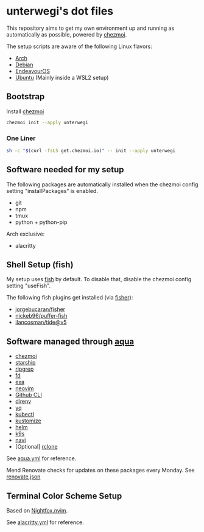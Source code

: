 # unterwegi's dot files

This repository aims to get my own environment up and running as automatically as possible, powered by [chezmoi](https://www.chezmoi.io/).

The setup scripts are aware of the following Linux flavors:

- [Arch](https://archlinux.org/)
- [Debian](https://www.debian.org/)
- [EndeavourOS](https://endeavouros.com/)
- [Ubuntu](https://ubuntu.com/) (Mainly inside a WSL2 setup)

## Bootstrap

Install [chezmoi](https://www.chezmoi.io/install/)

```bash
chezmoi init --apply unterwegi
```

### One Liner

```bash
sh -c "$(curl -fsLS get.chezmoi.io)" -- init --apply unterwegi
```

## Software needed for my setup

The following packages are automatically installed when the chezmoi config setting "installPackages" is enabled.

- git
- npm
- tmux
- python + python-pip

Arch exclusive:

- alacritty

## Shell Setup (fish)

My setup uses [fish](https://fishshell.com/) by default. To disable that, disable the chezmoi config setting "useFish".

The following fish plugins get installed (via [fisher](https://github.com/jorgebucaran/fisher)):

- [jorgebucaran/fisher](https://github.com/jorgebucaran/fisher)
- [nickeb96/puffer-fish](https://github.com/nickeb96/puffer-fish)
- [ilancosman/tide@v5](https://github.com/IlanCosman/tide)

## Software managed through [aqua](https://github.com/aquaproj/aqua)

- [chezmoi](https://github.com/twpayne/chezmoi)
- [starship](https://github.com/starship/starship)
- [ripgrep](https://github.com/BurntSushi/ripgrep)
- [fd](https://github.com/sharkdp/fd)
- [exa](https://github.com/ogham/exa)
- [neovim](https://github.com/neovim/neovim)
- [Github CLI](https://github.com/cli/cli)
- [direnv](https://github.com/direnv/direnv)
- [yq](https://github.com/mikefarah/yq)
- [kubectl](https://github.com/kubernetes/kubectl)
- [kustomize](https://github.com/kubernetes-sigs/kustomize)
- [helm](https://github.com/helm/helm)
- [k9s](https://github.com/derailed/k9s)
- [navi](https://github.com/denisidoro/navi)
- [Optional] [rclone](https://github.com/rclone/rclone)

See [aqua.yml](private_dot_config/aqua.yaml) for reference.

Mend Renovate checks for updates on these packages every Monday. See [renovate.json](renovate.json)

## Terminal Color Scheme Setup

Based on [Nightfox.nvim](https://github.com/EdenEast/nightfox.nvim).

See [alacritty.yml](private_dot_config/alacritty/alacritty.yml) for reference.
